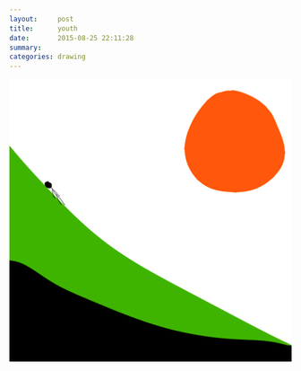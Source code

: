 ```yaml
---
layout:     post
title:      youth
date:       2015-08-25 22:11:28
summary:    
categories: drawing
---
```

![youth](/images/blog/youth.png "...")
